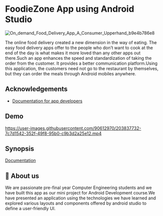 
# FoodieZone App using Android Studio
![On_demand_Food_Delivery_App_A_Consumer_Upperhand_b9e4b786e8](https://user-images.githubusercontent.com/90612970/203834862-a4f5fe6a-fc1b-441b-bbbe-017460e1565e.png)

The online food delivery created a new dimension in the way of eating. The easy food delivery apps offer to the people who don’t want to cook at the end of the day is what makes it more loved than any other apps out there.Such an app  enhances the speed and standardization of taking the order from the customer. It provides a better communication platform.Using this application, the customers need not go to the restaurant by themselves, but they can order the meals through Android mobiles anywhere.

## Acknowledgements

 - [Documentation for app developers](https://developer.android.com/docs)
 
## Demo




https://user-images.githubusercontent.com/90612970/203837732-7c7d1542-352f-49f8-95b0-c9b3d2a25e12.mp4




## Synopsis

[Documentation](https://drive.google.com/file/d/1-S4UR9UwtphY25h1rYtTWRdlwrxdKnIv/view?usp=sharing)


## 🚀 About us


We are passionate pre-final year Computer Engineering students and we have built this app as our mini project for Android Development course.We have presented an application using the technologies we have learned and explored various layouts and components offered by android studio to define a user-friendly UI.

